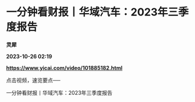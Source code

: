 # 一分钟看财报丨华域汽车：2023年三季度报告
**灵犀**

**2023-10-26 02:19**

**https://www.yicai.com/video/101885182.html**

点击视频，速览要点──

一分钟看财报丨华域汽车：2023年三季度报告